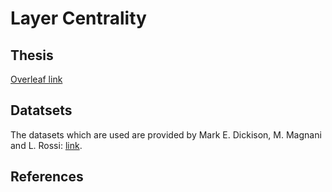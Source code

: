 # Layer Centrality

## Thesis

[Overleaf link](https://www.overleaf.com/project/5fe1109e3fb692487cb2de7f)

## Datatsets

The datasets which are used are provided by Mark E. Dickison, M. Magnani and L. Rossi: [link](http://multilayer.it.uu.se/datasets.html).

## References
